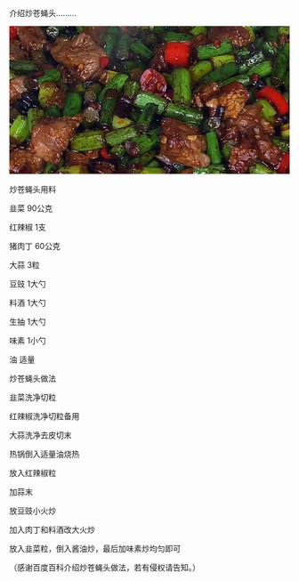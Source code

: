 介绍炒苍蝇头.........


![介绍炒苍蝇头](https://github.com/ywangnccu/ywang/blob/main/images/FRIED_FLIES.jpg)

炒苍蝇头用料

韭菜  90公克

红辣椒  1支

猪肉丁  60公克

大蒜  3粒

豆豉 1大勺

料酒 1大勺

生抽 1大勺

味素 1小勺

油 适量


炒苍蝇头做法

韭菜洗净切粒

红辣椒洗净切粒备用

大蒜洗净去皮切末

热锅倒入适量油烧热

放入红辣椒粒

加蒜末

放豆豉小火炒

加入肉丁和料酒改大火炒

放入韭菜粒，倒入酱油炒，最后加味素炒均匀即可


（感谢百度百科介绍炒苍蝇头做法，若有侵权请告知。）
